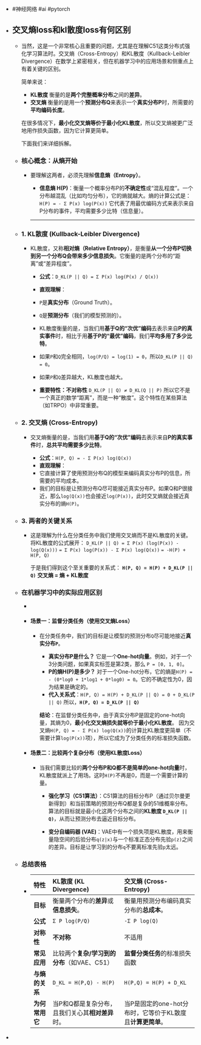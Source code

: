 - #神经网络 #ai #pytorch
- ## 交叉熵loss和kl散度loss有何区别
	- 当然，这是一个非常核心且重要的问题，尤其是在理解C51这类分布式强化学习算法时。交叉熵（Cross-Entropy）和KL散度（Kullback-Leibler Divergence）在数学上紧密相关，但在机器学习中的应用场景和侧重点上有着关键的区别。
	  
	  简单来说：
	  *   **KL散度** 衡量的是**两个完整概率分布**之间的**差异**。
	  *   **交叉熵** 衡量的是用一个**预测分布Q**来表示一个**真实分布P**时，所需要的**平均编码长度**。
	  
	  在很多情况下，**最小化交叉熵等价于最小化KL散度**，所以交叉熵被更广泛地用作损失函数，因为它计算更简单。
	  
	  下面我们来详细拆解。
	- ### 核心概念：从熵开始
		- 要理解这两者，必须先理解**信息熵（Entropy）**。
		  
		  *   **信息熵 H(P)**：衡量一个概率分布P的**不确定性**或“混乱程度”。一个分布越混乱（比如均匀分布），它的熵就越大。熵的计算公式是：
		    `H(P) = - Σ P(x) log(P(x))`
		    它代表了用最优编码方式来表示来自P分布的事件，平均需要多少比特（信息量）。
		  
		  ---
	- ### 1. KL散度 (Kullback-Leibler Divergence)
		- KL散度，又称**相对熵（Relative Entropy）**，是衡量**从一个分布P切换到另一个分布Q会带来多少信息损失**。它衡量的是两个分布的“距离”或“差异程度”。
		  
		  *   **公式**：`D_KL(P || Q) = Σ P(x) log(P(x) / Q(x))`
		  *   **直观理解**：
		    *   `P`是**真实分布**（Ground Truth）。
		    *   `Q`是**预测分布**（我们的模型预测的）。
		    *   KL散度衡量的是，当我们用**基于Q的“次优”编码**去表示来自**P的真实事件**时，相比于用**基于P的“最优”编码**，我们**平均多用了多少比特**。
		    *   如果`P`和`Q`完全相同，`log(P/Q) = log(1) = 0`，所以`D_KL(P || Q) = 0`。
		    *   如果`P`和`Q`差异越大，KL散度也越大。
		  
		  *   **重要特性：不对称性**
		    `D_KL(P || Q) ≠ D_KL(Q || P)`
		    所以它不是一个真正的数学“距离”，而是一种“散度”。这个特性在某些算法（如TRPO）中非常重要。
	- ### 2. 交叉熵 (Cross-Entropy)
		- 交叉熵衡量的是，当我们用**基于Q的“次优”编码**去表示来自**P的真实事件**时，**总共平均需要多少比特**。
		  
		  *   **公式**：`H(P, Q) = - Σ P(x) log(Q(x))`
		  *   **直观理解**：
		    *   它直接计算了使用预测分布Q的模型来编码真实分布P的信息，所需要的平均成本。
		    *   我们的目标是让预测分布Q尽可能接近真实分布P。如果Q和P很接近，那么`log(Q(x))`也会接近`log(P(x))`，此时交叉熵就会接近真实分布的熵`H(P)`。
	- ### 3. 两者的关键关系
		- 这是理解为什么在分类任务中我们使用交叉熵而不是KL散度的关键。
		  将KL散度的公式展开：
		  `D_KL(P || Q) = Σ P(x) (log(P(x)) - log(Q(x)))`
		  `= Σ P(x) log(P(x)) - Σ P(x) log(Q(x))`
		  `= -H(P) + H(P, Q)`
		  
		  于是我们得到这个至关重要的关系式：
		  **`H(P, Q) = H(P) + D_KL(P || Q)`**
		  **交叉熵 = 熵 + KL散度**
	- ### 在机器学习中的实际应用区别
		-
		- #### **场景一：监督分类任务（使用交叉熵Loss）**
			- 在分类任务中，我们的目标是让模型的预测分布`Q`尽可能地接近**真实分布`P`**。
			  
			  *   **真实分布P是什么？** 它是一个**One-hot向量**。例如，对于一个3分类问题，如果真实标签是第2类，那么 `P = [0, 1, 0]`。
			  *   **P的熵H(P)是多少？** 对于一个One-hot分布，它的熵是`H(P) = - (0*log0 + 1*log1 + 0*log0) = 0`。它的不确定性为0，因为结果是确定的。
			  *   **代入关系式**：`H(P, Q) = H(P) + D_KL(P || Q) = 0 + D_KL(P || Q)`
			    所以，**`H(P, Q) = D_KL(P || Q)`**
			  
			  **结论**：在监督分类任务中，由于真实分布P是固定的one-hot向量，其熵为0，**最小化交叉熵损失就等价于最小化KL散度**。
			  因为交叉熵`H(P, Q) = - Σ P(x) log(Q(x))`的计算比KL散度更简单（不需要计算`log(P(x))`项），所以它成为了分类任务的标准损失函数。
		- #### **场景二：比较两个复杂分布（使用KL散度Loss）**
			- 当我们需要比较的**两个分布P和Q都不是简单的one-hot向量**时，KL散度就派上了用场。这时`H(P)`不再是0，而是一个需要计算的量。
			  
			  *   **强化学习（C51算法）**：C51算法的目标分布P（通过贝尔曼更新得到）和当前策略的预测分布Q都是复杂的51维概率分布。算法的目标就是最小化这两个分布之间的**KL散度 `D_KL(P || Q)`**，从而让预测分布去逼近目标分布。
			  
			  *   **变分自编码器 (VAE)**：VAE中有一个损失项是KL散度，用来衡量隐空间的后验分布`q(z|x)`与一个标准正态分布先验`p(z)`之间的差异。目标是让学习到的分布`q`不要离标准先验`p`太远。
	- ### 总结表格
		- | 特性 | KL散度 (KL Divergence) | 交叉熵 (Cross-Entropy) |
		  | :--- | :--- | :--- |
		  | **目标** | 衡量两个分布的**差异**或**信息损失**。 | 衡量用预测分布编码真实分布的**总成本**。 |
		  | **公式** | `Σ P log(P/Q)` | `-Σ P log(Q)` |
		  | **对称性** | **不对称** | 不适用 |
		  | **常见应用** | 比较两个**复杂/学习到的分布**（如VAE、C51） | **监督分类任务**的标准损失函数 |
		  | **与熵的关系** | `D_KL = H(P,Q) - H(P)` | `H(P,Q) = H(P) + D_KL` |
		  | **为何常用它**| 当P和Q都是复杂分布，且我们关心其**相对差异**时。 | 当P是固定的one-hot分布时，它等价于KL散度且**计算更简单**。 |
-